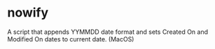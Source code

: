 # nowify
A script that appends YYMMDD date format and sets Created On and Modified On dates to current date. (MacOS)
